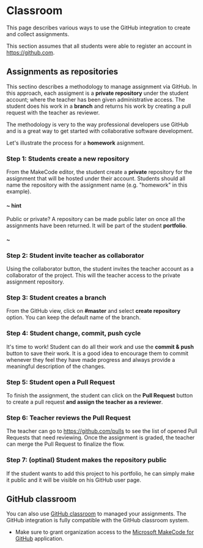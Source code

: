 # Classroom

This page describes various ways to use the GitHub integration to create and collect assignments.

This section assumes that all students were able to register an account in https://github.com.

## Assignments as repositories

This sectino describes a methodology to manage assignment via GitHub. 
In this approach, each assigment is a **private repository** under the student account; where the teacher has been given administrative access.
The student does his work in a **branch** and returns his work by creating a pull request with the teacher as reviewer.

The methodology is very to the way professional developers use GitHub and is a great way to get started with collaborative software development.

Let's illustrate the process for a **homework** asignment.

### Step 1: Students create a new repository 

From the MakeCode editor, the student create a **private** repository for the assignment that will be hosted under their account. 
Students should all name the repository with the assignment name (e.g. "homework" in this example).

#### ~ hint

Public or private? A repository can be made public later on once all the assignments have been returned. It will be part of the student **portfolio**.

#### ~

### Step 2: Student invite teacher as collaborator

Using the collaborator button, the student invites the teacher account as a collaborator of the project. This will the teacher access to the private assignment repository.

### Step 3: Student creates a branch

From the GitHub view, click on **#master** and select **create repository** option. You can keep the default name of the branch.

### Step 4: Student change, commit, push cycle

It's time to work! Student can do all their work and use the **commit & push** button to save their work. It is a good idea to encourage them to commit whenever they feel
they have made progress and always provide a meaningful description of the changes.

### Step 5: Student open a Pull Request

To finish the assignment, the student can click on the **Pull Request** button to create a pull request **and assign the teacher as a reviewer**.

### Step 6: Teacher reviews the Pull Request

The teacher can go to https://github.com/pulls to see the list of opened Pull Requests that need reviewing. 
Once the assignment is graded, the teacher can merge the Pull Request to finalize the flow.

### Step 7: (optinal) Student makes the repository public

If the student wants to add this project to his portfolio, he can simply make it public and it will be visible on his GitHub user page.

## GitHub classroom

You can also use [GitHub classroom](https://classroom.github.com) to managed your assignments. The GitHub integration is fully compatible with the GitHub classroom system.

* Make sure to grant organization access to the [Microsoft MakeCode for GitHub](https://github.com/settings/connections/applications/1919c4da46b6e87c4469) application.